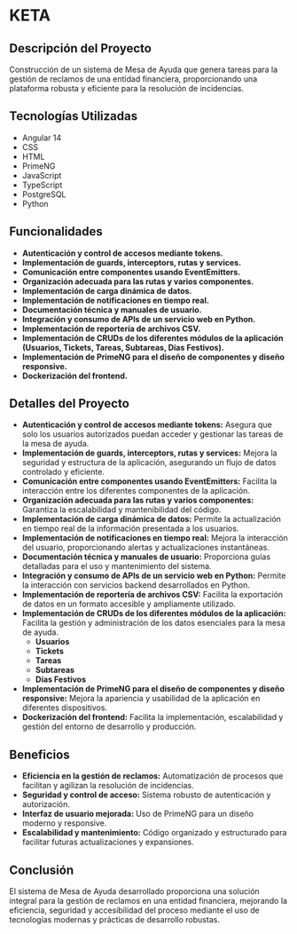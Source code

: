 # KETA

## Descripción del Proyecto

Construcción de un sistema de Mesa de Ayuda que genera tareas para la gestión de reclamos de una entidad financiera, proporcionando una plataforma robusta y eficiente para la resolución de incidencias.

## Tecnologías Utilizadas

- Angular 14
- CSS
- HTML
- PrimeNG
- JavaScript
- TypeScript
- PostgreSQL
- Python

## Funcionalidades

- **Autenticación y control de accesos mediante tokens.**
- **Implementación de guards, interceptors, rutas y services.**
- **Comunicación entre componentes usando EventEmitters.**
- **Organización adecuada para las rutas y varios componentes.**
- **Implementación de carga dinámica de datos.**
- **Implementación de notificaciones en tiempo real.**
- **Documentación técnica y manuales de usuario.**
- **Integración y consumo de APIs de un servicio web en Python.**
- **Implementación de reportería de archivos CSV.**
- **Implementación de CRUDs de los diferentes módulos de la aplicación (Usuarios, Tickets, Tareas, Subtareas, Días Festivos).**
- **Implementación de PrimeNG para el diseño de componentes y diseño responsive.**
- **Dockerización del frontend.**

## Detalles del Proyecto

- **Autenticación y control de accesos mediante tokens:** Asegura que solo los usuarios autorizados puedan acceder y gestionar las tareas de la mesa de ayuda.
- **Implementación de guards, interceptors, rutas y services:** Mejora la seguridad y estructura de la aplicación, asegurando un flujo de datos controlado y eficiente.
- **Comunicación entre componentes usando EventEmitters:** Facilita la interacción entre los diferentes componentes de la aplicación.
- **Organización adecuada para las rutas y varios componentes:** Garantiza la escalabilidad y mantenibilidad del código.
- **Implementación de carga dinámica de datos:** Permite la actualización en tiempo real de la información presentada a los usuarios.
- **Implementación de notificaciones en tiempo real:** Mejora la interacción del usuario, proporcionando alertas y actualizaciones instantáneas.
- **Documentación técnica y manuales de usuario:** Proporciona guías detalladas para el uso y mantenimiento del sistema.
- **Integración y consumo de APIs de un servicio web en Python:** Permite la interacción con servicios backend desarrollados en Python.
- **Implementación de reportería de archivos CSV:** Facilita la exportación de datos en un formato accesible y ampliamente utilizado.
- **Implementación de CRUDs de los diferentes módulos de la aplicación:** Facilita la gestión y administración de los datos esenciales para la mesa de ayuda.
  - **Usuarios**
  - **Tickets**
  - **Tareas**
  - **Subtareas**
  - **Días Festivos**
- **Implementación de PrimeNG para el diseño de componentes y diseño responsive:** Mejora la apariencia y usabilidad de la aplicación en diferentes dispositivos.
- **Dockerización del frontend:** Facilita la implementación, escalabilidad y gestión del entorno de desarrollo y producción.

## Beneficios

- **Eficiencia en la gestión de reclamos:** Automatización de procesos que facilitan y agilizan la resolución de incidencias.
- **Seguridad y control de acceso:** Sistema robusto de autenticación y autorización.
- **Interfaz de usuario mejorada:** Uso de PrimeNG para un diseño moderno y responsive.
- **Escalabilidad y mantenimiento:** Código organizado y estructurado para facilitar futuras actualizaciones y expansiones.

## Conclusión

El sistema de Mesa de Ayuda desarrollado proporciona una solución integral para la gestión de reclamos en una entidad financiera, mejorando la eficiencia, seguridad y accesibilidad del proceso mediante el uso de tecnologías modernas y prácticas de desarrollo robustas.
